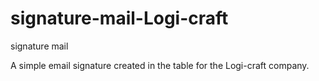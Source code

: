 # signature-mail-Logi-craft
signature mail


A simple email signature created in the table for the Logi-craft company.
